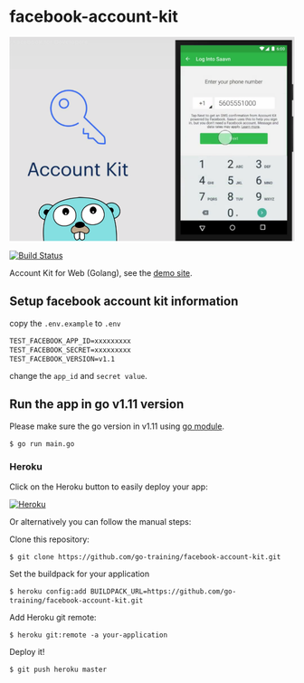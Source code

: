 # facebook-account-kit

<img src="./images/screen.png">

[![Build Status](https://cloud.drone.io/api/badges/go-training/facebook-account-kit/status.svg)](https://cloud.drone.io/go-training/facebook-account-kit)

Account Kit for Web (Golang), see the [demo site](https://facebook-account-kit-example.herokuapp.com/).

## Setup facebook account kit information

copy the `.env.example` to `.env`

```
TEST_FACEBOOK_APP_ID=xxxxxxxxx
TEST_FACEBOOK_SECRET=xxxxxxxxx
TEST_FACEBOOK_VERSION=v1.1
```

change the `app_id` and `secret value`.

## Run the app in go v1.11 version

Please make sure the go version in v1.11 using [go module](https://github.com/golang/go/wiki/Modules).

```sh
$ go run main.go
```


### Heroku

Click on the Heroku button to easily deploy your app:

[![Heroku](https://www.herokucdn.com/deploy/button.png)](https://heroku.com/deploy)

Or alternatively you can follow the manual steps:

Clone this repository:

```
$ git clone https://github.com/go-training/facebook-account-kit.git
```

Set the buildpack for your application

```
$ heroku config:add BUILDPACK_URL=https://github.com/go-training/facebook-account-kit.git
```

Add Heroku git remote:

```
$ heroku git:remote -a your-application
```

Deploy it!

```
$ git push heroku master
```
